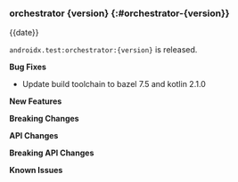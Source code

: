 ### orchestrator {version} {:#orchestrator-{version}}

{{date}}

`androidx.test:orchestrator:{version}` is released.

**Bug Fixes**

* Update build toolchain to bazel 7.5 and kotlin 2.1.0

**New Features**

**Breaking Changes**

**API Changes**

**Breaking API Changes**

**Known Issues**
